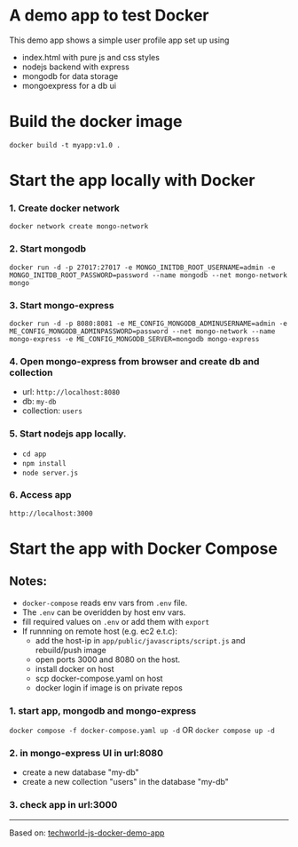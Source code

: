 # A demo app to test Docker

This demo app shows a simple user profile app set up using 
- index.html with pure js and css styles
- nodejs backend with express
- mongodb for data storage
- mongoexpress for a db ui

# Build the docker image

`docker build -t myapp:v1.0 .`

# Start the app locally with Docker

### 1. Create docker network

`docker network create mongo-network`

### 2. Start mongodb 

`docker run -d -p 27017:27017 -e MONGO_INITDB_ROOT_USERNAME=admin -e MONGO_INITDB_ROOT_PASSWORD=password --name mongodb --net mongo-network mongo` 

### 3. Start mongo-express
    
`docker run -d -p 8080:8081 -e ME_CONFIG_MONGODB_ADMINUSERNAME=admin -e ME_CONFIG_MONGODB_ADMINPASSWORD=password --net mongo-network --name mongo-express -e ME_CONFIG_MONGODB_SERVER=mongodb mongo-express`

### 4. Open mongo-express from browser and create db and collection

- url: `http://localhost:8080`
- db: `my-db`
- collection: `users` 

### 5. Start nodejs app locally. 

- `cd app`
- `npm install `
- `node server.js`
    
### 6. Access app

`http://localhost:3000`

# Start the app with Docker Compose

## Notes:
- `docker-compose` reads env vars from `.env` file.
- The `.env` can be overidden by host env vars.
- fill required values on `.env` or add them with `export`
- If runnning on remote host (e.g. ec2 e.t.c):
    - add the host-ip in `app/public/javascripts/script.js` and rebuild/push image
    - open ports 3000 and 8080 on the host.
    - install docker on host
    - scp docker-compose.yaml on host
    - docker login if image is on private repos
    

### 1. start app, mongodb and mongo-express

`docker compose -f docker-compose.yaml up -d` OR
`docker compose up -d`
    
### 2. in mongo-express UI in url:8080
- create a new database "my-db"
- create a new collection "users" in the database "my-db"       
    
### 3. check app in url:3000

---
Based on: [techworld-js-docker-demo-app](https://gitlab.com/nanuchi/techworld-js-docker-demo-app)

